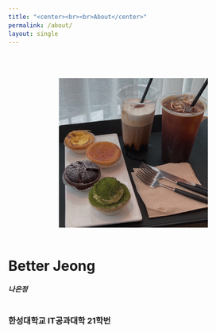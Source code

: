 ```yaml
---
title: "<center><br><br>About</center>"
permalink: /about/
layout: single
---
```


<p align="center">
<br><br><br>
<img src="/assets/images/about/210510_cafe.jpg" width="300" height="300">
<br><br>
</p>

# Better Jeong<br>
##### 나은정<br><br>
### 한성대학교 IT공과대학 21학번